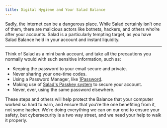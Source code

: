 ```yaml
---
title: Digital Hygiene and Your Salad Balance
---
```


Sadly, the internet can be a dangerous place. While Salad certainly isn’t one of them, there are malicious actors like
botnets, hackers, and others who’re after your accounts. Salad is a particularly tempting target, as you have Salad
Balance held in your account and instant liquidity.

---

Think of Salad as a mini bank account, and take all the precautions you normally would with such sensitive information,
such as:

- Keeping the password to your email secure and private.
- Never sharing your one-time codes.
- Using a Password Manager, like [1Password](https://1password.com/).
- Making use of [Salad's Passkey system](https://support.salad.com/article/501-salad-app-passkeys) to secure your
  account.
- Never, ever, using the same password elsewhere.

These steps and others will help protect the Balance that your computer worked so hard to earn, and ensure that you’re
the one benefiting from it, not some hacker. We’re doing everything we can on our end to ensure your safety, but
cybersecurity is a two way street, and we need your help to walk it properly.
